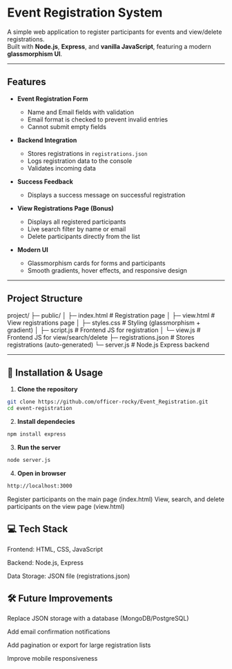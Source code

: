 # Event Registration System

A simple web application to register participants for events and view/delete registrations.  
Built with **Node.js**, **Express**, and **vanilla JavaScript**, featuring a modern **glassmorphism UI**.

---

##  Features

- **Event Registration Form**  
  - Name and Email fields with validation  
  - Email format is checked to prevent invalid entries  
  - Cannot submit empty fields  

- **Backend Integration**  
  - Stores registrations in `registrations.json`  
  - Logs registration data to the console  
  - Validates incoming data  

- **Success Feedback**  
  - Displays a success message on successful registration  

- **View Registrations Page (Bonus)**  
  - Displays all registered participants  
  - Live search filter by name or email  
  - Delete participants directly from the list  

- **Modern UI**  
  - Glassmorphism cards for forms and participants  
  - Smooth gradients, hover effects, and responsive design  

---

##  Project Structure
project/
├─ public/
│ ├─ index.html # Registration page
│ ├─ view.html # View registrations page
│ ├─ styles.css # Styling (glassmorphism + gradient)
│ ├─ script.js # Frontend JS for registration
│ └─ view.js # Frontend JS for view/search/delete
├─ registrations.json # Stores registrations (auto-generated)
└─ server.js # Node.js Express backend


---

## 🚀 Installation & Usage

1. **Clone the repository**
```bash
git clone https://github.com/officer-rocky/Event_Registration.git
cd event-registration
```
2. **Install dependecies**
```bash
npm install express
```

3. **Run the server**
```bash
node server.js
```

4. **Open in browser**
```bash
http://localhost:3000
```

Register participants on the main page (index.html)
View, search, and delete participants on the view page (view.html)

## 💻 Tech Stack

Frontend: HTML, CSS, JavaScript

Backend: Node.js, Express

Data Storage: JSON file (registrations.json)

## 🛠️ Future Improvements

Replace JSON storage with a database (MongoDB/PostgreSQL)

Add email confirmation notifications

Add pagination or export for large registration lists

Improve mobile responsiveness

